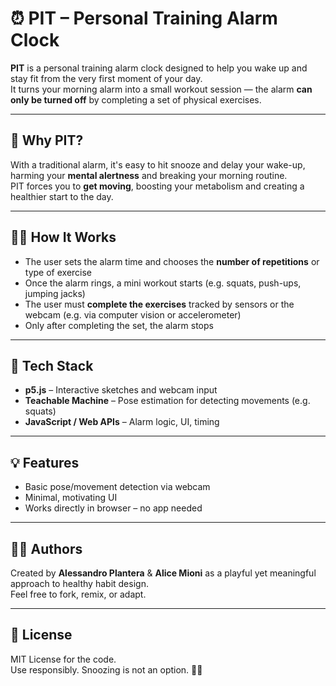 # ⏰ PIT – Personal Training Alarm Clock

**PIT** is a personal training alarm clock designed to help you wake up and stay fit from the very first moment of your day.  
It turns your morning alarm into a small workout session — the alarm **can only be turned off** by completing a set of physical exercises.

---

## 🧠 Why PIT?

With a traditional alarm, it's easy to hit snooze and delay your wake-up, harming your **mental alertness** and breaking your morning routine.  
PIT forces you to **get moving**, boosting your metabolism and creating a healthier start to the day.

---

## 🏋️‍♂️ How It Works

- The user sets the alarm time and chooses the **number of repetitions** or type of exercise
- Once the alarm rings, a mini workout starts (e.g. squats, push-ups, jumping jacks)
- The user must **complete the exercises** tracked by sensors or the webcam (e.g. via computer vision or accelerometer)
- Only after completing the set, the alarm stops

---

## 🧰 Tech Stack

- **p5.js** – Interactive sketches and webcam input
- **Teachable Machine** – Pose estimation for detecting movements (e.g. squats)
- **JavaScript / Web APIs** – Alarm logic, UI, timing

---

## 💡 Features

- Basic pose/movement detection via webcam
- Minimal, motivating UI
- Works directly in browser – no app needed
---

## 👨‍💻 Authors

Created by **Alessandro Plantera** & **Alice Mioni** as a playful yet meaningful approach to healthy habit design.  
Feel free to fork, remix, or adapt.

---

## 📄 License

MIT License for the code.  
Use responsibly. Snoozing is not an option. 🚫😴
